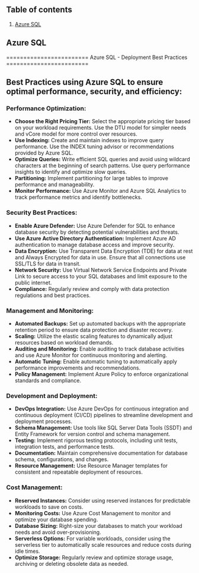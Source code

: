 


## Table of contents
1. [Azure SQL](#AzureSql)




## Azure SQL
======================== Azure SQL - Deployment Best Practices ========================
## Best Practices using Azure SQL to ensure optimal performance, security, and efficiency:

### Performance Optimization:
- <b>Choose the Right Pricing Tier:</b> Select the appropriate pricing tier based on your workload requirements. Use the DTU model for simpler needs and vCore model for more control over resources.
- <b>Use Indexing:</b> Create and maintain indexes to improve query performance. Use the INDEX tuning advisor or recommendations provided by Azure SQL.
- <b>Optimize Queries:</b> Write efficient SQL queries and avoid using wildcard characters at the beginning of search patterns. Use query performance insights to identify and optimize slow queries.
- <b>Partitioning:</b> Implement partitioning for large tables to improve performance and manageability.
- <b>Monitor Performance:</b> Use Azure Monitor and Azure SQL Analytics to track performance metrics and identify bottlenecks.



### Security Best Practices:

- <b>Enable Azure Defender:</b> Use Azure Defender for SQL to enhance database security by detecting potential vulnerabilities and threats.
- <b>Use Azure Active Directory Authentication:</b> Implement Azure AD authentication to manage database access and improve security.
- <b>Data Encryption:</b> Use Transparent Data Encryption (TDE) for data at rest and Always Encrypted for data in use. Ensure that all connections use SSL/TLS for data in transit.
- <b>Network Security:</b> Use Virtual Network Service Endpoints and Private Link to secure access to your SQL databases and limit exposure to the public internet.
- <b>Compliance:</b> Regularly review and comply with data protection regulations and best practices.



### Management and Monitoring:

- <b>Automated Backups:</b> Set up automated backups with the appropriate retention period to ensure data protection and disaster recovery.
- <b>Scaling:</b> Utilize the elastic scaling features to dynamically adjust resources based on workload demands.
- <b>Auditing and Monitoring:</b> Enable auditing to track database activities and use Azure Monitor for continuous monitoring and alerting.
- <b>Automatic Tuning:</b> Enable automatic tuning to automatically apply performance improvements and recommendations.
- <b>Policy Management:</b> Implement Azure Policy to enforce organizational standards and compliance.



### Development and Deployment:

- <b>DevOps Integration:</b> Use Azure DevOps for continuous integration and continuous deployment (CI/CD) pipelines to streamline development and deployment processes.
- <b>Schema Management:</b> Use tools like SQL Server Data Tools (SSDT) and Entity Framework for version control and schema management.
- <b>Testing:</b> Implement rigorous testing protocols, including unit tests, integration tests, and performance tests.
- <b>Documentation:</b> Maintain comprehensive documentation for database schema, configurations, and changes.
- <b>Resource Management:</b> Use Resource Manager templates for consistent and repeatable deployment of resources.



### Cost Management:

- <b>Reserved Instances:</b> Consider using reserved instances for predictable workloads to save on costs.
- <b>Monitoring Costs:</b> Use Azure Cost Management to monitor and optimize your database spending.
- <b>Database Sizing:</b> Right-size your databases to match your workload needs and avoid over-provisioning.
- <b>Serverless Options:</b> For variable workloads, consider using the serverless tier to automatically scale resources and reduce costs during idle times.
- <b>Optimize Storage:</b> Regularly review and optimize storage usage, archiving or deleting obsolete data as needed.

 
